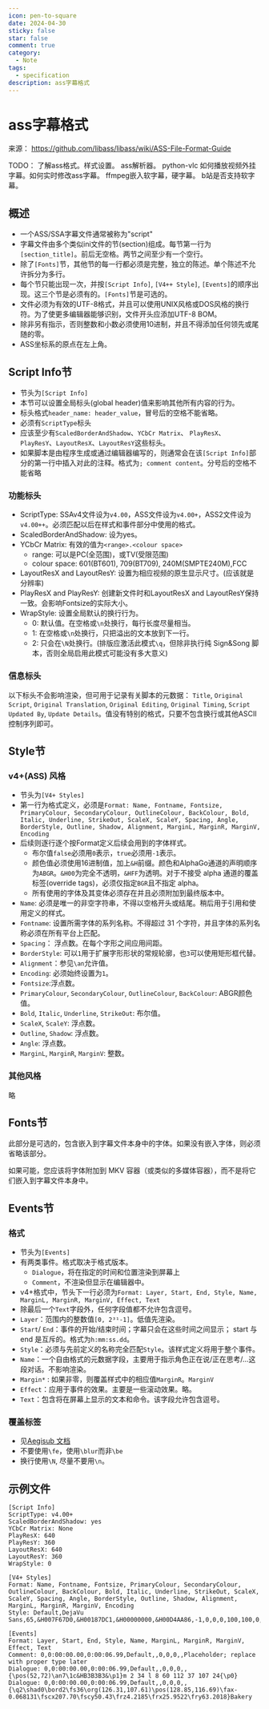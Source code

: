 ```yaml
---
icon: pen-to-square
date: 2024-04-30 
sticky: false
star: false
comment: true
category:
  - Note
tags:
  - specification
description: ass字幕格式
---
```

# ass字幕格式
来源： https://github.com/libass/libass/wiki/ASS-File-Format-Guide

TODO：
了解ass格式。样式设置。
ass解析器。
python-vlc 如何播放视频外挂字幕。如何实时修改ass字幕。
ffmpeg嵌入软字幕，硬字幕。
b站是否支持软字幕。

## 概述
- 一个ASS/SSA字幕文件通常被称为"script"
- 字幕文件由多个类似ini文件的节(section)组成。每节第一行为`[section_title]`。前后无空格。两节之间至少有一个空行。
- 除了`[Fonts]`节，其他节的每一行都必须是完整，独立的陈述。单个陈述不允许拆分为多行。
- 每个节只能出现一次，并按`[Script Info]`, `[V4++ Style]`, `[Events]`的顺序出现。这三个节是必须有的。`[Fonts]`节是可选的。
- 文件必须为有效的UTF-8格式，并且可以使用UNIX风格或DOS风格的换行符。为了使更多编辑器能够识别，文件开头应添加UTF-8 BOM。
- 除非另有指示，否则整数和小数必须使用10进制，并且不得添加任何领先或尾随的零。
- ASS坐标系的原点在左上角。

## Script Info节
- 节头为`[Script Info]`
- 本节可以设置全局标头(global header)值来影响其他所有内容的行为。
- 标头格式`header_name: header_value`，冒号后的空格不能省略。
- 必须有`ScriptType`标头
- 应该至少有`ScaledBorderAndShadow`、`YCbCr Matrix`、 `PlayResX`、`PlayResY`、`LayoutResX`、`LayoutResY`这些标头。
- 如果脚本是由程序生成或通过编辑器编写的，则通常会在该`[Script Info]`部分的第一行中插入对此的注释。格式为`; comment content`。分号后的空格不能省略

### 功能标头
- ScriptType: SSAv4文件设为`v4.00`，ASS文件设为`v4.00+`，ASS2文件设为`v4.00++`。必须匹配以后在样式和事件部分中使用的格式。
- ScaledBorderAndShadow: 设为yes。
- YCbCr Matrix: 有效的值为`<range>.<colour space>`
	- range: 可以是PC(全范围)，或TV(受限范围)
	- colour space: 601(BT601), 709(BT709), 240M(SMPTE240M),FCC
- LayoutResX and LayoutResY: 设置为相应视频的原生显示尺寸。(应该就是分辨率)
- PlayResX and PlayResY:  创建新文件时和LayoutResX and LayoutResY保持一致。会影响Fontsize的实际大小。
- WrapStyle: 设置全局默认的换行行为。
	- 0: 默认值。在空格或`\n`处换行，每行长度尽量相当。
	- 1: 在空格或`\n`处换行，只把溢出的文本放到下一行。
	- 2: 只会在`\N`处换行。(排版应激活此模式`\q`，但除非执行纯 Sign&Song 脚本，否则全局启用此模式可能没有多大意义)

### 信息标头
以下标头不会影响渲染，但可用于记录有关脚本的元数据： `Title`, `Original Script`, `Original Translation`, `Original Editing`, `Original Timing`, `Script Updated By`, `Update Details`。值没有特别的格式，只要不包含换行或其他ASCII控制序列即可。

## Style节
### v4+(ASS) 风格
- 节头为`[V4+ Styles]`
- 第一行为格式定义，必须是`Format: Name, Fontname, Fontsize, PrimaryColour, SecondaryColour, OutlineColour, BackColour, Bold, Italic, Underline, StrikeOut, ScaleX, ScaleY, Spacing, Angle, BorderStyle, Outline, Shadow, Alignment, MarginL, MarginR, MarginV, Encoding`
- 后续则逐行逐个按Format定义后续会用到的字体样式。
	- 布尔值`false`必须用`0`表示，`true`必须用`-1`表示。
	- 颜色值必须使用16进制值，加上`&H`前缀。颜色和AlphaGo通道的声明顺序为`ABGR`。`&H00`为完全不透明，`&HFF`为透明。对于不接受 alpha 通道的覆盖标签(override tags)，必须仅指定`BGR`且不指定 alpha。
	- 所有使用的字体及其变体必须存在并且必须附加到最终版本中。
- `Name`: 必须是唯一的非空字符串，不得以空格开头或结尾。稍后用于引用和使用定义的样式。
- `Fontname`: 设置所需字体的系列名称。不得超过 31 个字符，并且字体的系列名称必须在所有平台上匹配。
- `Spacing`： 浮点数。在每个字形之间应用间距。
- `BorderStyle`: 可以`1`用于扩展字形形状的常规轮廓，也`3`可以使用矩形框代替。
- `Alignment`：参见`\an`允许值。
- `Encoding`: 必须始终设置为`1`。
- `Fontsize`:浮点数。
- `PrimaryColour`, `SecondaryColour`, `OutlineColour`, `BackColour`: ABGR颜色值。
- `Bold`, `Italic`, `Underline`, `StrikeOut`: 布尔值。
- `ScaleX`, `ScaleY`: 浮点数。
- `Outline`, `Shadow`: 浮点数。
- `Angle`: 浮点数。
- `MarginL`, `MarginR`, `MarginV`: 整数。

### 其他风格
略

## Fonts节
此部分是可选的，包含嵌入到字幕文件本身中的字体。如果没有嵌入字体，则必须省略该部分。

如果可能，您应该将字体附加到 MKV 容器（或类似的多媒体容器），而不是将它们嵌入到字幕文件本身中。

## Events节
### 格式
- 节头为`[Events]`
- 有两类事件。格式取决于格式版本。
	- `Dialogue`，将在指定的时间和位置渲染到屏幕上
	- `Comment`，不渲染但显示在编辑器中。
- v4+格式中，节头下一行必须为`Format: Layer, Start, End, Style, Name, MarginL, MarginR, MarginV, Effect, Text`
- 除最后一个`Text`字段外，任何字段值都不允许包含逗号。
- `Layer`：范围内的整数值`[0, 2³¹-1]`。低值先渲染。
- `Start`/ `End`：事件的开始/结束时间；字幕只会在这些时间之间显示； start 与 end 是互斥的。格式为`h:mm:ss.dd`。
- `Style`：必须与先前定义的名称完全匹配`Style`。该样式定义将用于整个事件。
- `Name`：一个自由格式的元数据字段，主要用于指示角色正在说/正在思考/...这段对话。不影响渲染。
- `Margin*` : 如果非零，则覆盖样式中的相应值`MarginR`。`MarginV`
- `Effect`：应用于事件的效果。主要是一些滚动效果。略。
- `Text`：包含将在屏幕上显示的文本和命令。该字段允许包含逗号。

### 覆盖标签
- 见[Aegisub 文档](https://aegisub.org/docs/latest/ass_tags/)
- 不要使用`\fe`，使用`\blur`而非`\be`
- 换行使用`\N`, 尽量不要用`\n`。

## 示例文件
```text
﻿[Script Info]
ScriptType: v4.00+
ScaledBorderAndShadow: yes
YCbCr Matrix: None
PlayResX: 640
PlayResY: 360
LayoutResX: 640
LayoutResY: 360
WrapStyle: 0

[V4+ Styles]
Format: Name, Fontname, Fontsize, PrimaryColour, SecondaryColour, OutlineColour, BackColour, Bold, Italic, Underline, StrikeOut, ScaleX, ScaleY, Spacing, Angle, BorderStyle, Outline, Shadow, Alignment, MarginL, MarginR, MarginV, Encoding
Style: Default,DejaVu Sans,65,&H007F67D0,&H00187DC1,&H00000000,&H00D4AA86,-1,0,0,0,100,100,0,0,1,0.4,0,7,10,10,10,1

[Events]
Format: Layer, Start, End, Style, Name, MarginL, MarginR, MarginV, Effect, Text
Comment: 0,0:00:00.00,0:00:06.99,Default,,0,0,0,,Placeholder; replace with proper type later
Dialogue: 0,0:00:00.00,0:00:06.99,Default,,0,0,0,,{\pos(52,72)\an7\1c&HB3B3B3&\p1}m 2 34 l 8 60 112 37 107 24{\p0}
Dialogue: 0,0:00:00.00,0:00:06.99,Default,,0,0,0,,{\q2\shad0\bord2\fs36\org(126.31,107.61)\pos(128.85,116.69)\fax-0.068131\fscx207.70\fscy50.43\frz4.2185\frx25.9522\fry63.2018}Bakery
```